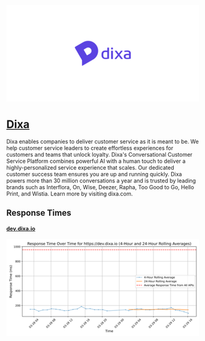 [![Visit Dixa](imagePreview.jpg)](https://dixa.com)

# [Dixa](https://dixa.com)

Dixa enables companies to deliver customer service as it is meant to be. We help customer service leaders to create effortless experiences for customers and teams that unlock loyalty.
Dixa's Conversational Customer Service Platform combines powerful AI with a human touch to deliver a highly-personalized service experience that scales. Our dedicated customer success team ensures you are up and running quickly. Dixa powers more than 30 million conversations a year and is trusted by leading brands such as Interflora, On, Wise, Deezer, Rapha, Too Good to Go, Hello Print, and Wistia. Learn more by visiting dixa.com.

## Response Times

#### [dev.dixa.io](https://dev.dixa.io)

![dev.dixa.io](response-time-charts/6465762e646978612e696f.svg)
